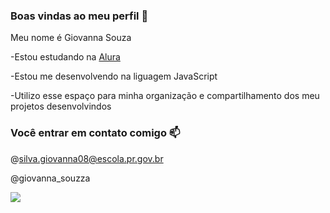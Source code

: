 ### Boas vindas ao meu perfil 🖤

Meu nome é Giovanna Souza

-Estou estudando na [Alura](https://www.alura.com.br/)

-Estou me desenvolvendo na liguagem JavaScript

-Utilizo esse espaço para minha organização e compartilhamento dos meu projetos desenvolvindos 

### Você entrar em contato comigo 📫

@silva.giovanna08@escola.pr.gov.br
                     
@giovanna_souzza

![](https://media.tenor.com/_vKFepSAdMUAAAAi/butterflies-blue.gif)


